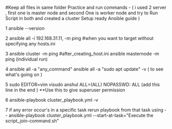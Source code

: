 #Keep all files in same folder 
Practice and run commands - 
( i used 2 server , first one is master node and second One is worker node and try to Run Script in both and created a cluster Setup ready Ansible guide )

1 ansible --version

2 ansible all -i 192.168.31.11, -m ping 
    #when you want to target without specifying any hosts.ini

3 ansible cluster -m ping 
    #after_creating_host.ini
    ansible masternode -m ping (individual run)

4 ansible all -a "any_command"
    ansible all -a "sudo apt update" -v ( to see what's going on )

5 sudo EDITOR=vim visudo
  anshul ALL=(ALL) NOPASSWD: ALL (add this line in the end )
  **Use this to give superuser permission

6 ansible-playbook cluster_playbook.yml -v

7 if any error occur's in a specific task rerun playbook from that task using --
    ansible-playbook cluster_playbook.yml --start-at-task="Execute the script_join-command.sh"
